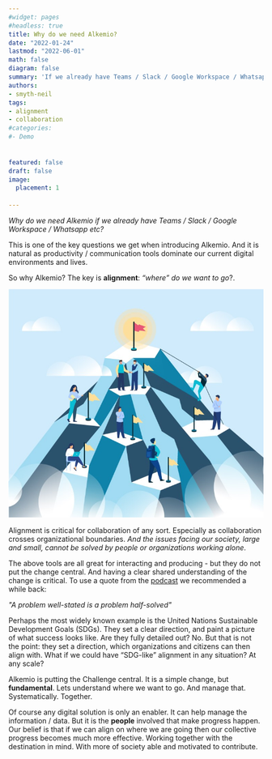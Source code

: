 ```yaml
---
#widget: pages
#headless: true
title: Why do we need Alkemio?
date: "2022-01-24"
lastmod: "2022-06-01"
math: false
diagram: false
summary: 'If we already have Teams / Slack / Google Workspace / Whatsapp etc?'
authors:
- smyth-neil
tags:
- alignment
- collaboration
#categories:
#- Demo


featured: false
draft: false
image:
  placement: 1
  
---
```


_Why do we need Alkemio if we already have Teams / Slack / Google Workspace / Whatsapp etc?_

This is one of the key questions we get when introducing Alkemio. And it is natural as productivity / communication tools dominate our current digital environments and lives.
 
So why Alkemio? The key is **alignment**: _“where” do we want to go_?. 

![](./alignment.jpg)

Alignment is critical for collaboration of any sort. Especially as collaboration crosses organizational boundaries. _And the issues facing our society, large and small, cannot be solved by people or organizations working alone_.

The above tools are all great for interacting and producing - but they do not put the change central. And having a clear shared understanding of the change is critical. To use a quote from the [podcast](https://www.humanetech.com/podcast/a-problem-well-stated-is-half-solved?utm_source=hs_email&utm_medium=email&_hsenc=p2ANqtz-_c9Hd7OQ5drXkKTEoKVrPK7TykDk3vZfe4DCg-bnYFF46UQzIjnZwhXDKovMMebjTC2ogn) we recommended a while back:

*"A problem well-stated is a problem half-solved"*
 
Perhaps the most widely known example is the United Nations Sustainable Development Goals (SDGs). They set a clear direction, and paint a picture of what success looks like. Are they fully detailed out? No. But that is not the point: they set a direction, which organizations and citizens can then align with. What if we could have “SDG-like” alignment in any situation? At any scale?

Alkemio is putting the Challenge central. It is a simple change, but **fundamental**. Lets understand where we want to go. And manage that. Systematically. Together.

Of course any digital solution is only an enabler. It can help manage the information / data. But it is the **people** involved that make progress happen. Our belief is that if we can align on where we are going then our collective progress becomes much more effective. Working together with the destination in mind. With more of society able and motivated to contribute.